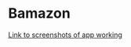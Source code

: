 # Bamazon

[Link to screenshots of app working](https://drive.google.com/drive/folders/0B_ipypL_IhZPazlZR1RfRlpjNjQ?usp=sharing)